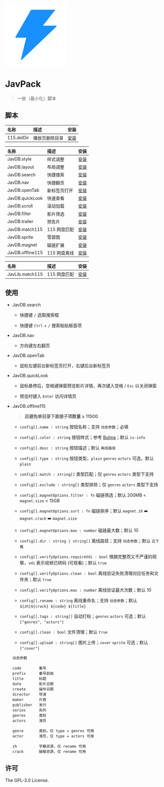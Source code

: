 ![JavPack](./assets/icon.png)

# JavPack

> 一些（最小化）脚本

## 脚本

| 名称       | 描述           | 安装                                                                         |
| :--------- | :------------- | :--------------------------------------------------------------------------- |
| 115.delDir | 播放页删除目录 | [安装](https://github.com/bolin-dev/JavPack/raw/main/115/115.delDir.user.js) |

| 名称             | 描述         | 安装                                                                                 |
| :--------------- | :----------- | :----------------------------------------------------------------------------------- |
| JavDB.style      | 样式调整     | [安装](https://github.com/bolin-dev/JavPack/raw/main/javdb/JavDB.style.user.js)      |
| JavDB.layout     | 布局调整     | [安装](https://github.com/bolin-dev/JavPack/raw/main/javdb/JavDB.layout.user.js)     |
| JavDB.search     | 快捷搜索     | [安装](https://github.com/bolin-dev/JavPack/raw/main/javdb/JavDB.search.user.js)     |
| JavDB.nav        | 快捷翻页     | [安装](https://github.com/bolin-dev/JavPack/raw/main/javdb/JavDB.nav.user.js)        |
| JavDB.openTab    | 新标签页打开 | [安装](https://github.com/bolin-dev/JavPack/raw/main/javdb/JavDB.openTab.user.js)    |
| JavDB.quickLook  | 快速查看     | [安装](https://github.com/bolin-dev/JavPack/raw/main/javdb/JavDB.quickLook.user.js)  |
| JavDB.scroll     | 滚动加载     | [安装](https://github.com/bolin-dev/JavPack/raw/main/javdb/JavDB.scroll.user.js)     |
| JavDB.filter     | 影片筛选     | [安装](https://github.com/bolin-dev/JavPack/raw/main/javdb/JavDB.filter.user.js)     |
| JavDB.trailer    | 预告片       | [安装](https://github.com/bolin-dev/JavPack/raw/main/javdb/JavDB.trailer.user.js)    |
| JavDB.match115   | 115 网盘匹配 | [安装](https://github.com/bolin-dev/JavPack/raw/main/javdb/JavDB.match115.user.js)   |
| JavDB.sprite     | 雪碧图       | [安装](https://github.com/bolin-dev/JavPack/raw/main/javdb/JavDB.sprite.user.js)     |
| JavDB.magnet     | 磁链扩展     | [安装](https://github.com/bolin-dev/JavPack/raw/main/javdb/JavDB.magnet.user.js)     |
| JavDB.offline115 | 115 网盘离线 | [安装](https://github.com/bolin-dev/JavPack/raw/main/javdb/JavDB.offline115.user.js) |

| 名称            | 描述         | 安装                                                                                 |
| :-------------- | :----------- | :----------------------------------------------------------------------------------- |
| JavLib.match115 | 115 网盘匹配 | [安装](https://github.com/bolin-dev/JavPack/raw/main/javlib/JavLib.match115.user.js) |

## 使用

- JavDB.search

  - 快捷键 `/` 选取搜索框

  - 快捷键 `Ctrl` + `/` 搜索粘贴板首项

- JavDB.nav

  - 方向键左右翻页

- JavDB.openTab

  - 鼠标左键前台新标签页打开，右键后台新标签页

- JavDB.quickLook

  - 鼠标悬停后，空格键弹窗预览影片详情，再次键入空格 / `Esc` 以关闭弹窗

  - 预览时键入 `Enter` 访问详情页

- JavDB.offline115

  > **应避免单目录下直接子项数量 ≥ 11500**

  - `config[].name : string` 按钮名称；支持 `动态参数`；必填

  - `config[].color : string` 按钮样式；参考 [Bulma](https://bulma.io/documentation/elements/button/#colors)；默认 `is-info`

  - `config[].desc : string` 按钮描述；默认 `离线路径`

  - `config[].type : string` 按钮类型，`plain` `genres` `actors` 可选，默认 `plain`

  - `config[].match : string[]` 类型匹配；仅 `genres` `actors` 类型下支持

  - `config[].exclude : string[]` 类型排除；仅 `genres` `actors` 类型下支持

  - `config[].magnetOptions.filter : fn` 磁链筛选；默认 200MB < `magnet.size` < 15GB

  - `config[].magnetOptions.sort : fn` 磁链排序；默认 `magnet.zh` ➡️ `magnet.crack` ➡️ `magnet.size`

  - `config[].magnetOptions.max : number` 磁链最大数；默认 10

  - `config[].dir : string | string[]` 离线路径；支持 `动态参数`；默认 `云下载`

  - `config[].verifyOptions.requireVdi : bool` 根据完整而又不严谨的观察，`vdi` 表示视频已转码 (可观看)；默认 `true`

  - `config[].verifyOptions.clean : bool` 离线验证失败清理对应任务和文件夹；默认 `true`

  - `config[].verifyOptions.max : number` 离线验证最大次数；默认 10

  - `config[].rename : string` 离线重命名；支持 `动态参数`；默认 `${zh}${crack} ${code} ${title}`

  - `config[].tags : string[]` 自动打标；`genres` `actors` 可选；默认 `["genres", "actors"]`

  - `config[].clean : bool` 文件清理；默认 `true`

  - `config[].upload : string[]` 图片上传；`cover` `sprite` 可选；默认 `["cover"]`

  ```
  动态参数

  code        番号
  prefix      番号前缀
  title       标题
  date        影片日期
  create      操作日期
  director    导演
  maker       片商
  publisher   发行
  series      系列
  genres      类别
  actors      演员

  genre       类别，仅 type = genres 可用
  actor       演员，仅 type = actors 可用

  zh          字幕资源，仅 rename 可用
  crack       破解资源，仅 rename 可用
  ```

## 许可

The GPL-3.0 License.
